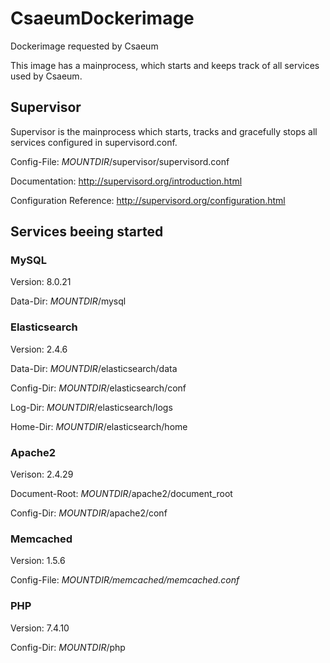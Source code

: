 # CsaeumDockerimage
Dockerimage requested by Csaeum

This image has a mainprocess, which starts and keeps track of all services used by Csaeum.

## Supervisor
Supervisor is the mainprocess which starts, tracks and gracefully stops all services configured in supervisord.conf.

Config-File: *MOUNTDIR*/supervisor/supervisord.conf

Documentation: http://supervisord.org/introduction.html

Configuration Reference: http://supervisord.org/configuration.html

## Services beeing started
### MySQL
Version: 8.0.21

Data-Dir: *MOUNTDIR*/mysql

### Elasticsearch
Version: 2.4.6

Data-Dir: *MOUNTDIR*/elasticsearch/data

Config-Dir: *MOUNTDIR*/elasticsearch/conf

Log-Dir: *MOUNTDIR*/elasticsearch/logs

Home-Dir: *MOUNTDIR*/elasticsearch/home

### Apache2
Verison: 2.4.29

Document-Root: *MOUNTDIR*/apache2/document_root

Config-Dir: *MOUNTDIR*/apache2/conf

### Memcached
Version: 1.5.6

Config-File: *MOUNTDIR/memcached/memcached.conf*

### PHP
Version: 7.4.10

Config-Dir: *MOUNTDIR*/php


